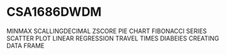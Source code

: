 # CSA1686DWDM
MINMAX
SCALLINGDECIMAL
ZSCORE
PIE CHART
FIBONACCI SERIES
SCATTER PLOT
LINEAR REGRESSION
TRAVEL TIMES
DIABEIES
CREATING DATA FRAME
